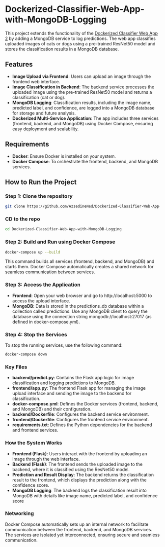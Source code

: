 # Dockerized-Classifier-Web-App-with-MongoDB-Logging

This project extends the functionality of the [Dockerized Classifier Web App 2](https://github.com/AzzedineNed/Dockerized-Classifier-Web-App-2) by adding a MongoDB service to log predictions. The web app classifies uploaded images of cats or dogs using a pre-trained ResNet50 model and stores the classification results in a MongoDB database.

## Features

- **Image Upload via Frontend**: Users can upload an image through the frontend web interface.
- **Image Classification in Backend**: The backend service processes the uploaded image using the pre-trained ResNet50 model and returns a classification (cat or dog).
- **MongoDB Logging**: Classification results, including the image name, predicted label, and confidence, are logged into a MongoDB database for storage and future analysis.
- **Dockerized Multi-Service Application**: The app includes three services (frontend, backend, and MongoDB) using Docker Compose, ensuring easy deployment and scalability.

## Requirements

- **Docker**: Ensure Docker is installed on your system.
- **Docker Compose**: To orchestrate the frontend, backend, and MongoDB services.

## How to Run the Project

### Step 1: Clone the repository

```bash
git clone https://github.com/AzzedineNed/Dockerized-Classifier-Web-App-with-MongoDB-Logging
```

### CD to the repo

```bash
cd Dockerized-Classifier-Web-App-with-MongoDB-Logging
```

### Step 2: Build and Run using Docker Compose

```bash
docker-compose up --build
```

This command builds all services (frontend, backend, and MongoDB) and starts them. Docker Compose automatically creates a shared network for seamless communication between services.

### Step 3: Access the Application

- **Frontend**: Open your web browser and go to http://localhost:5000 to access the upload interface.
- **MongoDB**: Data is stored in the predictions_db database within a collection called predictions. Use any MongoDB client to query the database using the connection string mongodb://localhost:27017 (as defined in docker-compose.yml).

### Step 4: Stop the Services

To stop the running services, use the following command:

```bash
docker-compose down
```

### Key Files

- **backend/predict.py**: Contains the Flask app logic for image classification and logging predictions to MongoDB.
- **frontend/app.py**: The frontend Flask app for managing the image upload interface and sending the image to the backend for classification.
- **docker-compose.yml**: Defines the Docker services (frontend, backend, and MongoDB) and their configuration.
- **backend/Dockerfile**: Configures the backend service environment.
- **frontend/Dockerfile**: Configures the frontend service environment.
- **requirements.txt**: Defines the Python dependencies for the backend and frontend services.

### How the System Works

- **Frontend (Flask)**: Users interact with the frontend by uploading an image through the web interface.
- **Backend (Flask)**: The frontend sends the uploaded image to the backend, where it is classified using the ResNet50 model.
- **Prediction and Result Display**: The backend returns the classification result to the frontend, which displays the prediction along with the confidence score.
- **MongoDB Logging**: The backend logs the classification result into MongoDB with details like image name, predicted label, and confidence score

### Networking

Docker Compose automatically sets up an internal network to facilitate communication between the frontend, backend, and MongoDB services. The services are isolated yet interconnected, ensuring secure and seamless communication.
